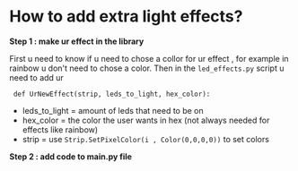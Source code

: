# How to add extra light effects?
**Step 1 : make ur effect in the library**

 First u need to know if u need to chose a collor for ur effect , for example in rainbow u don't need to chose a color. Then in the ``led_effects.py`` script u need to add ur   

```
 def UrNewEffect(strip, leds_to_light, hex_color):
```
- leds_to_light = amount of leds that need to be on
- hex_color = the color the user wants in hex (not always needed for effects like rainbow)
- strip = use ``Strip.SetPixelColor(i , Color(0,0,0,0))`` to set colors

**Step 2 : add code to main.py file**